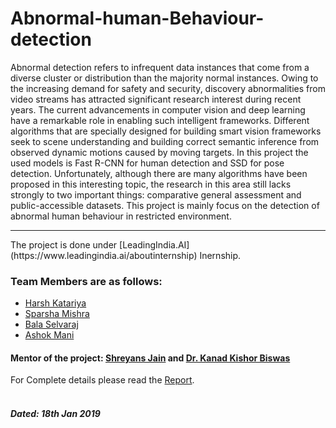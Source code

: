 # Abnormal-human-Behaviour-detection

<p>Abnormal detection refers to infrequent data instances that come from a diverse cluster or distribution than the majority normal instances. Owing to the increasing demand for safety and security, discovery abnormalities from video streams has attracted significant research interest during recent years. The current advancements in computer vision and deep learning have a remarkable role in enabling such intelligent frameworks. Different algorithms that are specially designed for building smart vision frameworks seek to scene understanding and building correct semantic inference from observed dynamic motions caused by moving targets. In this project the used models is Fast R-CNN for human detection and SSD for pose detection. Unfortunately, although there are many algorithms have been proposed in this interesting topic, the research in this area still lacks strongly to two important things: comparative general assessment and public-accessible datasets. This project is mainly focus on the detection of abnormal human behaviour in restricted environment.</p>
<hr>
The project is done under [LeadingIndia.AI](https://www.leadingindia.ai/aboutinternship) Inernship.

### Team Members are as follows:
- [Harsh Katariya](https://github.com/rockangator)
- [Sparsha Mishra](https://github.com/SparshaMishra)
- [Bala Selvaraj]()
- [Ashok Mani]()

#### Mentor of the project: [Shreyans Jain](https://github.com/shreyanse081) and [Dr. Kanad Kishor Biswas](https://dblp.org/pers/hd/b/Biswas:Kanad_K=)

For Complete details please read the [Report](https://github.com/shreyanse081/Abnormal-human-Behaviour-detection/blob/master/Report%20Group%20no%2019.pdf).
<br><br>
##### Dated: 18th Jan 2019
